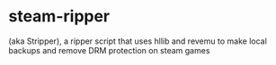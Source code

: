 steam-ripper
============

(aka Stripper), a ripper script that uses hllib and revemu to make local backups and remove DRM protection on steam games